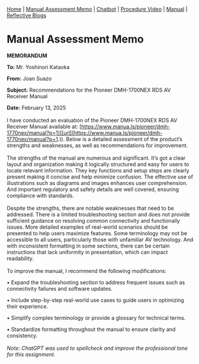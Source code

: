 [Home](index.md) | [Manual Assessment Memo](manual_assessment_memo.md) | [Chatbot](chatbot.md) | [Procedure Video](procedure_video.md) | [Manual](manual.md) | [Reflective Blogs](reflective_blogs.md) 

# Manual Assessment Memo

**MEMORANDUM**

**To:** Mr. Yoshinori Kataoka

**From:** Joan Suazo

**Subject:** Recommendations for the Pioneer DMH-1700NEX RDS AV Receiver Manual

**Date:** February 13, 2025
<br>
<br>
I have conducted an evaluation of the Pioneer DMH-1700NEX RDS AV Receiver Manual available at: [https://www.manua.ls/pioneer/dmh-1770nex/manual?p=1]([url](https://www.manua.ls/pioneer/dmh-1770nex/manual?p=1.)). Below is a detailed assessment of the product’s strengths and weaknesses, as well as recommendations for improvement.
<br>
<br>
The strengths of the manual are numerous and significant. It’s got a clear layout and organization making it logically structured and easy for users to locate relevant information. They key functions and setup steps are clearly present making it concise and help minimize confusion. The effective use of illustrations such as diagrams and images enhances user comprehension. And important regulatory and safety details are well covered, ensuring compliance with standards.
<br>
<br>
Despite the strengths, there are notable weaknesses that need to be addressed. There is a limited troubleshooting section and does not provide sufficient guidance on resolving common connectivity and functionally issues. More detailed examples of real-world scenarios should be presented to help users maximize features. Some terminology may not be accessible to all users, particularly those with unfamiliar AV technology. And with inconsistent formatting in some sections, there can be certain instructions that lack uniformity in presentation, which can impact readability.
<br>
<br>
To improve the manual, I recommend the following modifications:

•	Expand the troubleshooting section to address frequent issues such as connectivity failures and software updates.

•	Include step-by-step real-world use cases to guide users in optimizing their experience.

•	Simplify complex terminology or provide a glossary for technical terms.

•	Standardize formatting throughout the manual to ensure clarity and consistency.
<br>
<br>
_Note: ChatGPT was used to spellcheck and improve the professional tone for this assignment._
